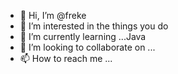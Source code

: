 - 👋 Hi, I’m @freke
- 👀 I’m interested in the things you do
- 🌱 I’m currently learning ...Java
- 💞️ I’m looking to collaborate on ...
- 📫 How to reach me ...

<!---
freezielns/freezielns is a ✨ special ✨ repository because its `README.md` (this file) appears on your GitHub profile.
You can click the Preview link to take a look at your changes.
--->
